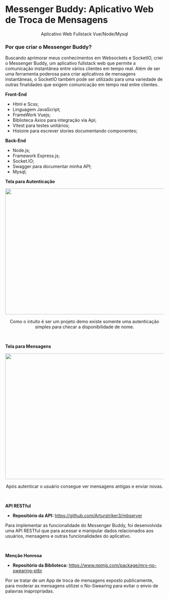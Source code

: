 # Messenger Buddy: Aplicativo Web de Troca de Mensagens

<p align="center">Aplicativo Web Fullstack Vue/Node/Mysql</p>

### Por que criar o Messenger Buddy?
 
 Buscando aprimorar meus conhecimentos em Websockets e SocketIO, criei o Messenger Buddy, um aplicativo fullstack web que permite a comunicação instantânea entre vários clientes em tempo real. Além de ser uma ferramenta poderosa para criar aplicativos de mensagens instantâneas, o SocketIO também pode ser utilizado para uma variedade de outras finalidades que exigem comunicação em tempo real entre clientes.
 
 **Front-End**
* Html e Scss;
* Linguagem JavaScript;
* FrameWork Vuejs;
* Biblioteca Axios para integração via Api;
* Vitest para testes unitários;
* Histoire para escrever stories documentando componentes;

 **Back-End**
* Node.js;
* Framework Express.js;
* Socket.IO;
* Swagger para documentar minha API;
* Mysql;

**Tela para Autenticação**
<div align="center">
<img src="https://github.com/Arturstriker3/MessengerBuddy/assets/59231364/7aeaf0c8-1a6c-4bd9-83d3-4c21bc1b0bb2" width="800px" height="400px" />
</div>
<p align="center">Como o intuito é ser um projeto demo existe somente uma autenticação simples para checar a disponibilidade de nome.</p>
<br/>

**Tela para Mensagens**
<div align="center">
<img src="https://github.com/Arturstriker3/MessengerBuddy/assets/59231364/10e47045-b3eb-4afc-a022-13d76eb0864c" width="800px" height="400px" />
</div>
<p align="center">Após autenticar o usuário consegue ver mensagens antigas e enviar novas.</p>
<br/>

**API RESTful**
* **Repositório da API:** https://github.com/Arturstriker3/mbserver
<p>Para implementar as funcionalidade do Messenger Buddy, foi desenvolvida uma API RESTful que para acessar e manipular dados relacionados aos usuários, mensagens e outras funcionalidades do aplicativo.</p>
<br/>

**Menção Honrosa**
* **Repositório da Biblioteca:** https://www.npmjs.com/package/mrx-no-swearing-ptbr
<p>Por se tratar de um App de troca de mensagens exposto publicamente, para moderar as mensagens utilizei o No-Swearing para evitar o envio de palavras inapropriadas.</p>
<br/>
